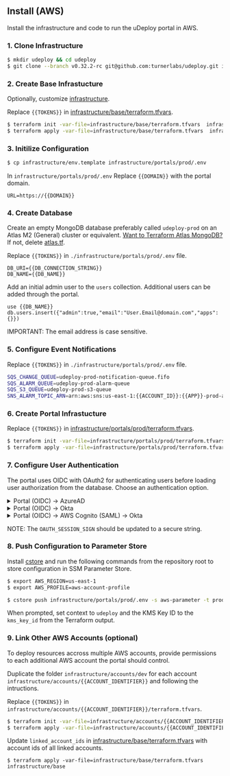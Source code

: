 
## Install (AWS) ##

Install the infrastructure and code to run the uDeploy portal in AWS.

### 1. Clone Infrastructure ###
```bash
$ mkdir udeploy && cd udeploy
$ git clone --branch v0.32.2-rc git@github.com:turnerlabs/udeploy.git infrastructure
```

### 2. Create Base Infrastucture ###

Optionally, customize [infrastructure](BASE.md).

Replace `{{TOKENS}}` in [infrastructure/base/terraform.tfvars](/infrastructure/base/terraform.tfvars).
```bash
$ terraform init -var-file=infrastructure/base/terraform.tfvars  infrastructure/base 
$ terraform apply -var-file=infrastructure/base/terraform.tfvars  infrastructure/base
```

### 3. Initilize Configuration ###

```bash
$ cp infrastructure/env.template infrastructure/portals/prod/.env
```

In `infrastructure/portals/prod/.env` Replace `{{DOMAIN}}` with the portal domain.

```
URL=https://{{DOMAIN}}
```

### 4. Create Database ###

Create an empty MongoDB database preferably called `udeploy-prod` on an Atlas M2 (General) cluster or equivalent. [Want to Terraform Atlas MongoDB?](ATLAS.md) If not, delete [atlas.tf](/infrastructure/portals/prod/atlas.tf).

Replace `{{TOKENS}}` in `./infrastructure/portals/prod/.env` file.
```
DB_URI={{DB_CONNECTION_STRING}}
DB_NAME={{DB_NAME}}
```

Add an initial admin user to the `users` collection. Additional users can be added through the portal.

```
use {{DB_NAME}}
db.users.insert({"admin":true,"email":"User.Email@domain.com","apps":{}})
```

IMPORTANT: The email address is case sensitive.

### 5. Configure Event Notifications ###

Replace `{{TOKENS}}` in `./infrastructure/portals/prod/.env` file.

```bash
SQS_CHANGE_QUEUE=udeploy-prod-notification-queue.fifo
SQS_ALARM_QUEUE=udeploy-prod-alarm-queue
SQS_S3_QUEUE=udeploy-prod-s3-queue
SNS_ALARM_TOPIC_ARN=arn:aws:sns:us-east-1:{{ACCOUNT_ID}}:{{APP}}-prod-alarms
```

### 6. Create Portal Infrastucture ####

Replace `{{TOKENS}}` in [infrastructure/portals/prod/terraform.tfvars](/infrastructure/portals/prod/terraform.tfvars).

```bash
$ terraform init -var-file=infrastructure/portals/prod/terraform.tfvars infrastructure/portals/prod
$ terraform apply -var-file=infrastructure/portals/prod/terraform.tfvars infrastructure/portals/prod
```

### 7. Configure User Authentication ###

The portal uses OIDC with OAuth2 for authenticating users before loading user authorization from the database. Choose an authentication option.

<details>
  <summary>Portal (OIDC) -> AzureAD</summary> 

1. Register the portal with [Azure](OAUTH_AZURE.md).

2. Replace the following configuration in `./infrastructure/portals/prod/.env`. 

Update the `{{TOKENS}}` using the values specified in the Azure app registration.

```bash
OAUTH_CLIENT_ID={{CLIENT_ID}} 
OAUTH_CLIENT_SECRET={{CLIENT_SECRET}}
OAUTH_AUTH_URL=https://login.microsoftonline.com/{{TENANT_ID}}/oauth2/v2.0/authorize
OAUTH_TOKEN_URL=https://login.microsoftonline.com/{{TENANT_ID}}/oauth2/v2.0/token
OAUTH_REDIRECT_URL=https://{{PORTAL_DOMAIN}}/oauth2/response
OAUTH_SIGN_OUT_URL=https://login.microsoftonline.com/{{TENANT_ID}}/oauth2/logout?client_id={{CLIENT_ID}}
OAUTH_SCOPES=openid,offline_access,email
```

</details>

<details>
  <summary>Portal (OIDC) -> Okta</summary> 

1. Register the portal with Okta using a **login_redirect_url** and **logout_redirect_url** values.

Example:

```bash
LOGIN_REDIRECT_URL=https://{{PORTAL_DOMAIN}}/oauth2/response
LOGOUT_REDIRECT_URL=https://{{PORTAL_DOMAIN}}
```

Okta app registration process depends on each individual implementation.

2. Replace the OAUTH configuration in `./infrastructure/portals/prod/.env`.

Update the `{{TOKENS}}` with the values from the registration.

```bash
OAUTH_REDIRECT_URL=https://{{PORTAL_DOMAIN}}/oauth2/response

OAUTH_CLIENT_ID={{OKTA_CLIENT_ID}} 
OAUTH_CLIENT_SECRET={{OKTA_CLIENT_SECRET}}

OAUTH_TOKEN_URL={{OKTA_TOKEN_URL}}
OAUTH_AUTH_URL={{OKTA_SIGNIN_URL}}
OAUTH_SIGN_OUT_URL={{OKTA_SIGNOUT_URL}}?client_id={{OKTA_CLIENT_ID}}

OAUTH_SCOPES=openid,email
```

</details>

<details>
  <summary>Portal (OIDC) -> AWS Cognito (SAML) -> Okta</summary>

1. Copy [cognito.tf](/infrastructure/modules/cognito/cognito.tf) and [cognito.auto.tfvars](/infrastructure/modules/cognito/cognito.auto.tfvars) into `./infrastructure/portals/prod`.

2. Update **signin_url_prefix** in `./infrastructure/portals/prod/cognito.auto.tfvars` only.

Must be a unique prefix across the AWS region. This will be used to prefix the application sign in url.

```
signin_url_prefix = "{{AWS_COGNITO_SIGNIN_URL_PREFIX}}"
```

3. Create initial AWS Cognito infrastructure.

```bash
$ terraform apply -var-file=infrastructure/portals/prod/cognito.auto.tfvars infrastructure/portals/prod -target=aws_cognito_user_pool.pool
$ terraform apply -var-file=infrastructure/portals/prod/cognito.auto.tfvars infrastructure/portals/prod -target=aws_cognito_user_pool_domain.domain
```

4. Register the portal with Okta using the **aws_cognito_return_url** and **aws_cognito_audience_restriction** values generated by the `$ terraform output` command.

Okta app registration process depends on each individual implementation.

5. Update `./infrastructure/portals/prod/cognito.auto.tfvars` with the configuration from the Okta registration and the portal domain.

```
metadata_url              = "{{OKTA_METADATA_URL}}"
sso_redirect_binding_uri  = "{{OKTA_SSO_REDIRECT_BINDING_URI}}"

callback_url         = "https://{{PORTAL_DOMAIN}}/oauth2/response"
logout_url           = "https://{{OKTA_DOMAIN}}/logout.aspx?AppID={{OKTA_APP_ID}}"
```

6. Create the final AWS Cognito infrastructure.

```bash
$ terraform apply -var-file=infrastructure/portals/prod/cognito.auto.tfvars infrastructure/portals/prod
```

7. Replace the OAUTH configuration in `./infrastructure/portals/prod/.env`.

Update the `{{TOKENS}}` with the values generated by the `$ terraform output` command.

```bash
OAUTH_REDIRECT_URL=https://{{PORTAL_DOMAIN}}/oauth2/response

OAUTH_CLIENT_ID={{AWS_COGNITO_CLIENT_ID}} 
OAUTH_CLIENT_SECRET={{AWS_COGNITO_CLIENT_SECRET}}

OAUTH_TOKEN_URL={{AWS_COGNITO_TOKEN_URL}}
OAUTH_AUTH_URL={{AWS_COGNITO_SIGNIN_URL}}
OAUTH_SIGN_OUT_URL={{AWS_COGNITO_SIGNOUT_URL}}

OAUTH_SCOPES=openid,email
```

</details>

NOTE: The `OAUTH_SESSION_SIGN` should be updated to a secure string.

### 8. Push Configuration to Parameter Store ### 

Install [cstore](https://github.com/turnerlabs/cstore) and run the following commands from the repository root to store configuration in SSM Parameter Store.

```bash
$ export AWS_REGION=us-east-1
$ export AWS_PROFILE=aws-account-profile
```

```bash
$ cstore push infrastructure/portals/prod/.env -s aws-parameter -t prod
```

When prompted, set context to `udeploy` and the KMS Key ID to the `kms_key_id` from the Terraform output.

 ### 9. Link Other AWS Accounts (optional) ### 

 To deploy resources accross multiple AWS accounts, provide permissions to each additional AWS account the portal should control. 

 Duplicate the folder `infrastructure/accounts/dev` for each account `infrastructure/accounts/{{ACCOUNT_IDENTIFIER}}` and following the intructions.

 Replace `{{TOKENS}}` in `infrastructure/accounts/{{ACCOUNT_IDENTIFIER}}/terraform.tfvars`.
```bash
$ terraform init -var-file=infrastructure/accounts/{{ACCOUNT_IDENTIFIER}}/terraform.tfvars  infrastructure/accounts/{{ACCOUNT_IDENTIFIER}} 
$ terraform apply -var-file=infrastructure/accounts/{{ACCOUNT_IDENTIFIER}}/terraform.tfvars  infrastructure/accounts/{{ACCOUNT_IDENTIFIER}}
```

Update `linked_account_ids` in [infrastructure/base/terraform.tfvars](/infrastructure/base/terraform.tfvars) with account ids of all linked accounts.

```
$ terraform apply -var-file=infrastructure/base/terraform.tfvars  infrastructure/base
```



